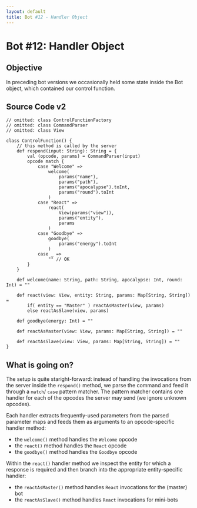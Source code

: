 ```yaml
---
layout: default
title: Bot #12 - Handler Object
---
```

# Bot #12: Handler Object

## Objective

In preceding bot versions we occasionally held some state inside the Bot object, which contained
our control function.


## Source Code v2

    // omitted: class ControlFunctionFactory
    // omitted: class CommandParser
    // omitted: class View

    class ControlFunction() {
        // this method is called by the server
        def respond(input: String): String = {
            val (opcode, params) = CommandParser(input)
            opcode match {
                case "Welcome" =>
                    welcome(
                        params("name"),
                        params("path"),
                        params("apocalypse").toInt,
                        params("round").toInt
                    )
                case "React" =>
                    react(
                        View(params("view")),
                        params("entity"),
                        params
                    )
                case "Goodbye" =>
                    goodbye(
                        params("energy").toInt
                    )
                case _ =>
                    "" // OK
            }
        }

        def welcome(name: String, path: String, apocalypse: Int, round: Int) = ""

        def react(view: View, entity: String, params: Map[String, String]) =
            if( entity == "Master" ) reactAsMaster(view, params)
            else reactAsSlave(view, params)

        def goodbye(energy: Int) = ""

        def reactAsMaster(view: View, params: Map[String, String]) = ""

        def reactAsSlave(view: View, params: Map[String, String]) = ""
    }

## What is going on?

The setup is quite staright-forward: instead of handling the invocations from the server
inside the `respond()` method, we parse the command and feed it through a `match`/ `case`
pattern matcher. The pattern matcher contains one handler for each of the opcodes the
server may send (we ignore unknown opcodes).

Each handler extracts frequently-used parameters from the parsed parameter maps and
feeds them as arguments to an opcode-specific handler method:

* the `welcome()` method handles the `Welcome` opcode
* the `react()` method handles the `React` opcode
* the `goodbye()` method handles the `Goodbye` opcode

Within the `react()` handler method we inspect the entity for which a response is
required and then branch into the appropriate entity-specific handler:

* the `reactAsMaster()` method handles `React` invocations for the (master) bot
* the `reactAsSlave()` method handles `React` invocations for mini-bots


